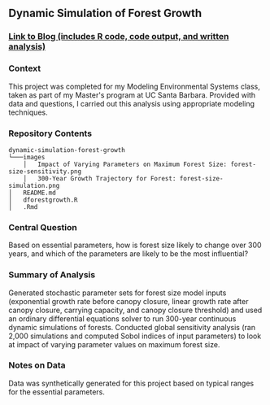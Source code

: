 ## Dynamic Simulation of Forest Growth

### [Link to Blog (includes R code, code output, and written analysis)](https://linusghanadan.github.io/blog/2024-6-10-post/)

### Context

This project was completed for my Modeling Environmental Systems class, taken as part of my Master's program at UC Santa Barbara. Provided with data and questions, I carried out this analysis using appropriate modeling techniques.

### Repository Contents
    dynamic-simulation-forest-growth
    └───images
        │   Impact of Varying Parameters on Maximum Forest Size: forest-size-sensitivity.png
        │   300-Year Growth Trajectory for Forest: forest-size-simulation.png
    │   README.md
    │   dforestgrowth.R
    │   .Rmd

### Central Question

Based on essential parameters, how is forest size likely to change over 300 years, and which of the parameters are likely to be the most influential?

### Summary of Analysis

Generated stochastic parameter sets for forest size model inputs (exponential growth rate before canopy closure, linear growth rate after canopy closure, carrying capacity, and canopy closure threshold) and used an ordinary differential equations solver to run 300-year continuous dynamic simulations of forests. Conducted global sensitivity analysis (ran 2,000 simulations and computed Sobol indices of input parameters) to look at impact of varying parameter values on maximum forest size.

### Notes on Data

Data was synthetically generated for this project based on typical ranges for the essential parameters.

